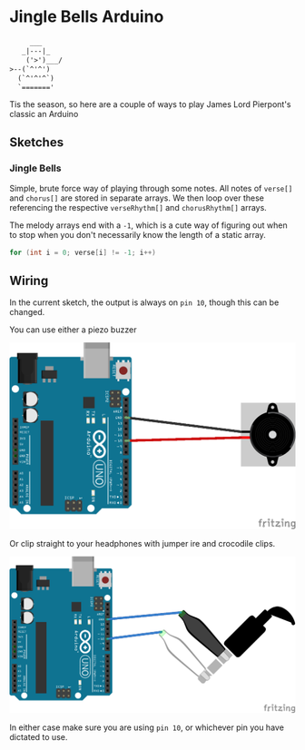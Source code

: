 # Jingle Bells Arduino

```
     ___
   _|---|_
    ('>')___/
>--(`^'^')
  (`^'^'^`)
  `======='
```

Tis the season, so here are a couple of ways to play James Lord Pierpont's classic an Arduino

## Sketches

### Jingle Bells

Simple, brute force way of playing through some notes. All notes of `verse[]` and `chorus[]` are stored in separate arrays. We then loop over these referencing the respective `verseRhythm[]` and `chorusRhythm[]` arrays.

The melody arrays end with a `-1`, which is a cute way of figuring out when to stop when you don't necessarily know the length of a static array.

```cpp
for (int i = 0; verse[i] != -1; i++)
```

## Wiring

In the current sketch, the output is always on `pin 10`, though this can be changed.

You can use either a piezo buzzer

![](images/ArduinoAudioPiezo.png)

Or clip straight to your headphones with jumper ire and crocodile clips.

![](images/ArduinoAudio.png)


In either case make sure you are using `pin 10`, or whichever pin you have dictated to use.
